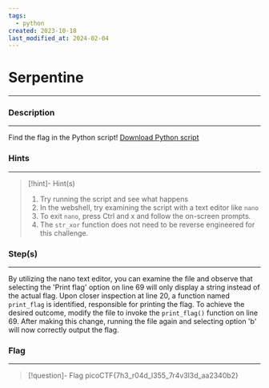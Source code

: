 ```yaml
---
tags:
  - python
created: 2023-10-18
last_modified_at: 2024-02-04
---
```

# Serpentine
---
### Description
---
Find the flag in the Python script!
[Download Python script](https://artifacts.picoctf.net/c/36/serpentine.py)
### Hints
---

> [!hint]- Hint(s)
> 1. Try running the script and see what happens
> 2. In the webshell, try examining the script with a text editor like `nano`
> 3. To exit `nano`, press Ctrl and x and follow the on-screen prompts.
> 4. The `str_xor` function does not need to be reverse engineered for this challenge.

### Step(s)
---
By utilizing the nano text editor, you can examine the file and observe that selecting the 'Print flag' option on line 69 will only display a string instead of the actual flag. Upon closer inspection at line 20, a function named `print_flag` is identified, responsible for printing the flag. To achieve the desired outcome, modify the file to invoke the `print_flag()` function on line 69. After making this change, running the file again and selecting option 'b' will now correctly output the flag.
### Flag
---
> [!question]- Flag
> picoCTF{7h3_r04d_l355_7r4v3l3d_aa2340b2}







